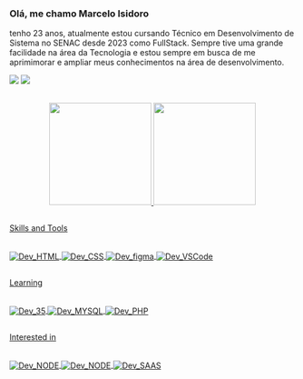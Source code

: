 ### Olá, me chamo Marcelo Isidoro
tenho 23 anos, atualmente estou cursando Técnico em Desenvolvimento de Sistema no SENAC desde 2023 como FullStack. Sempre tive uma grande facilidade na área da Tecnologia e estou sempre em busca de me aprimimorar e ampliar meus conhecimentos na área de desenvolvimento.

<div>
  <a href="https://www.instagram.com/srisidoro?igsh=aDdtaDI2MnBzODNv target="_blank"><img src="https://img.shields.io/badge/Instagram-E4405F?style=for-the-badge&logo=instagram&logoColor=white" target="blank"></a>
  <a href="mailto:marcelodantonio23@gmail.com"><img src="https://img.shields.io/badge/Gmail-D14836?style=for-the-badge&logo=gmail&logoColor=white" target="_blank"></a>
</div>

##

<div align="center">
  <a href="https://github.com/Isidoro-D">
    <img height="180em" src="https://github-readme-stats.vercel.app/api?username=Isidoro-D&show_icons=true&theme=dracula&include_all_commits=true&count_private-true"/>
    <img height="180em" src="https://github-readme-stats.vercel.app/api/top-langs/?username=Isidoro-D&layout-compact&langs_count=7&theme-dracula"/>
</div>
    
##

Skills and Tools
<div style="display: inline_block"><br>

  <img align="center" alt="Dev_HTML" src="https://img.shields.io/badge/HTML5-E34F26?style=for-the-badge&logo=html5&logoColor=white">
  <img align="center" alt="Dev_CSS" src="https://img.shields.io/badge/CSS3-1572B6?style=for-the-badge&logo=css3&logoColor=white">
  <img align="center" alt="Dev_figma" src="https://img.shields.io/badge/Figma-F24E1E?style=for-the-badge&logo=figma&logoColor=white">
  <img align="center" alt="Dev_VSCode" src="https://camo.githubusercontent.com/fcf9f1ae7ca5c1edecf6711a7cde16c8ffc7d8449714c3c81da40df526b72eaa/68747470733a2f2f696d672e736869656c64732e696f2f62616467652f5653436f64652d3030373844343f7374796c653d666f722d7468652d6261646765266c6f676f3d76697375616c25323073747564696f253230636f6465266c6f676f436f6c6f723d7768697465">
</div>

##

Learning
<div style="display: inline_block"><br>
  <img align="center" alt="Dev_35" src="https://img.shields.io/badge/JavaScript-323330?style=for-the-badge&logo=javascript&logoColor=F7DF1E">
  <img align="center" alt="Dev_MYSQL" src="https://img.shields.io/badge/MySQL-005C84?style=for-the-badge&logo=mysql&logoColor=white">
  <img align="center" alt="Dev_PHP" src="https://img.shields.io/badge/PHP-777BB4?style=for-the-badge&logo=php&logoColor=white">
</div>

##

Interested in
<div style="display: inline_block"><br>
<img align="center" alt="Dev_NODE" src="https://img.shields.io/badge/Node.js-43853D?style=for-the-badge&logo=node.js&logoColor=white">
<img align="center" alt="Dev_NODE" src="https://img.shields.io/badge/React-20232A?style=for-the-badge&logo=react&logoColor=61DAFB">
<img align="center" alt="Dev_SAAS" src="https://img.shields.io/badge/Tailwind_CSS-38B2AC?style=for-the-badge&logo=tailwind-css&logoColor=white">

</div>
